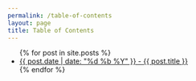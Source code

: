 ```yaml
---
permalink: /table-of-contents
layout: page
title: Table of Contents
---
```



<ul>
  {% for post in site.posts %}
    <li>
      <a href=".{{ post.url }}">{{ post.date | date: "%d %b %Y" }} - {{ post.title }}</a>
    </li>
  {% endfor %}
</ul>